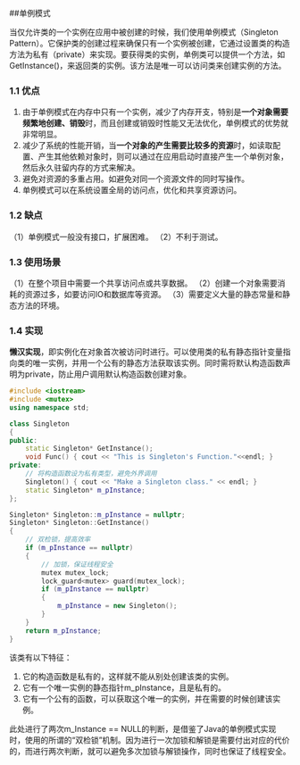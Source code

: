##单例模式

当仅允许类的一个实例在应用中被创建的时候，我们使用单例模式（Singleton Pattern）。它保护类的创建过程来确保只有一个实例被创建，它通过设置类的构造方法为私有（private）来实现。要获得类的实例，单例类可以提供一个方法，如GetInstance()，来返回类的实例。该方法是唯一可以访问类来创建实例的方法。

### 1.1 优点

1. 由于单例模式在内存中只有一个实例，减少了内存开支，特别是**一个对象需要频繁地创建、销毁**时，而且创建或销毁时性能又无法优化，单例模式的优势就非常明显。
2. 减少了系统的性能开销，当**一个对象的产生需要比较多的资源**时，如读取配置、产生其他依赖对象时，则可以通过在应用启动时直接产生一个单例对象，然后永久驻留内存的方式来解决。
3. 避免对资源的多重占用。如避免对同一个资源文件的同时写操作。
4. 单例模式可以在系统设置全局的访问点，优化和共享资源访问。

### 1.2 缺点

（1）单例模式一般没有接口，扩展困难。
（2）不利于测试。

### 1.3 使用场景

（1）在整个项目中需要一个共享访问点或共享数据。
（2）创建一个对象需要消耗的资源过多，如要访问IO和数据库等资源。
（3）需要定义大量的静态常量和静态方法的环境。

### 1.4 实现

**懒汉实现**，即实例化在对象首次被访问时进行。可以使用类的私有静态指针变量指向类的唯一实例，并用一个公有的静态方法获取该实例。同时需将默认构造函数声明为private，防止用户调用默认构造函数创建对象。

```c++
#include <iostream>
#include <mutex>
using namespace std;

class Singleton
{
public:
	static Singleton* GetInstance();
	void Func() { cout << "This is Singleton's Function."<<endl; }
private:
    // 将构造函数设为私有类型，避免外界调用
	Singleton() { cout << "Make a Singleton class." << endl; }
	static Singleton* m_pInstance;
};

Singleton* Singleton::m_pInstance = nullptr;
Singleton* Singleton::GetInstance()
{
	// 双检锁，提高效率
	if (m_pInstance == nullptr)
	{
        // 加锁，保证线程安全
		mutex mutex_lock;
		lock_guard<mutex> guard(mutex_lock);
		if (m_pInstance == nullptr)
		{
			m_pInstance = new Singleton();
		}
	}
	return m_pInstance;
}
```

该类有以下特征：

1. 它的构造函数是私有的，这样就不能从别处创建该类的实例。
2. 它有一个唯一实例的静态指针m_pInstance，且是私有的。
3. 它有一个公有的函数，可以获取这个唯一的实例，并在需要的时候创建该实例。

此处进行了两次m_Instance == NULL的判断，是借鉴了Java的单例模式实现时，使用的所谓的“双检锁”机制。因为进行一次加锁和解锁是需要付出对应的代价的，而进行两次判断，就可以避免多次加锁与解锁操作，同时也保证了线程安全。





